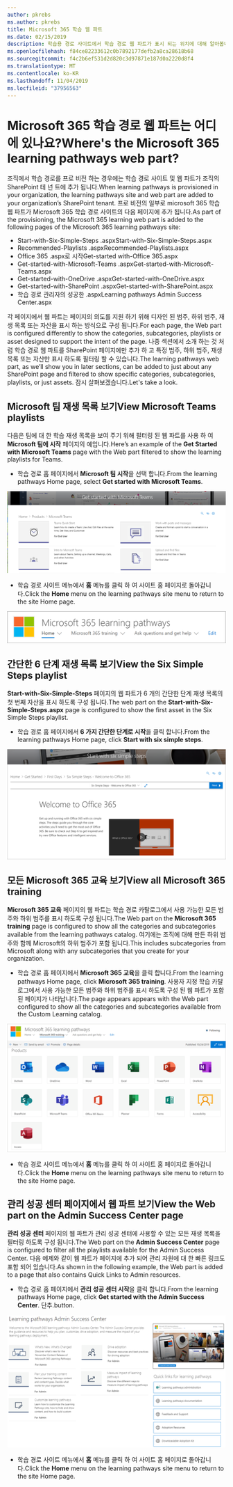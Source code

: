 ```yaml
---
author: pkrebs
ms.author: pkrebs
title: Microsoft 365 학습 웹 파트
ms.date: 02/15/2019
description: 학습용 경로 사이트에서 학습 경로 웹 파트가 표시 되는 위치에 대해 알아봅니다.
ms.openlocfilehash: f84ce82233612c0b7892177defb2a8ca28618b68
ms.sourcegitcommit: f4c2b6ef531d2d820c3d97871e187d0a2220d8f4
ms.translationtype: MT
ms.contentlocale: ko-KR
ms.lasthandoff: 11/04/2019
ms.locfileid: "37956563"
---
```

# <a name="wheres-the-microsoft-365-learning-pathways-web-part"></a><span data-ttu-id="cfd4e-103">Microsoft 365 학습 경로 웹 파트는 어디에 있나요?</span><span class="sxs-lookup"><span data-stu-id="cfd4e-103">Where's the Microsoft 365 learning pathways web part?</span></span> 

<span data-ttu-id="cfd4e-104">조직에서 학습 경로를 프로 비전 하는 경우에는 학습 경로 사이트 및 웹 파트가 조직의 SharePoint 테 넌 트에 추가 됩니다.</span><span class="sxs-lookup"><span data-stu-id="cfd4e-104">When learning pathways is provisioned in your organization, the learning pathways site and web part are added to your organization’s SharePoint tenant.</span></span> <span data-ttu-id="cfd4e-105">프로 비전의 일부로 microsoft 365 학습 웹 파트가 Microsoft 365 학습 경로 사이트의 다음 페이지에 추가 됩니다.</span><span class="sxs-lookup"><span data-stu-id="cfd4e-105">As part of the provisioning, the Microsoft 365 learning web part is added to the following pages of the Microsoft 365 learning pathways site:</span></span>

- <span data-ttu-id="cfd4e-106">Start-with-Six-Simple-Steps .aspx</span><span class="sxs-lookup"><span data-stu-id="cfd4e-106">Start-with-Six-Simple-Steps.aspx</span></span> 
- <span data-ttu-id="cfd4e-107">Recommended-Playlists .aspx</span><span class="sxs-lookup"><span data-stu-id="cfd4e-107">Recommended-Playlists.aspx</span></span>
- <span data-ttu-id="cfd4e-108">Office 365 .aspx로 시작</span><span class="sxs-lookup"><span data-stu-id="cfd4e-108">Get-started with-Office 365.aspx</span></span>
- <span data-ttu-id="cfd4e-109">Get-started-with-Microsoft-Teams .aspx</span><span class="sxs-lookup"><span data-stu-id="cfd4e-109">Get-started-with-Microsoft-Teams.aspx</span></span>
- <span data-ttu-id="cfd4e-110">Get-started-with-OneDrive .aspx</span><span class="sxs-lookup"><span data-stu-id="cfd4e-110">Get-started-with-OneDrive.aspx</span></span>
- <span data-ttu-id="cfd4e-111">Get-started-with-SharePoint .aspx</span><span class="sxs-lookup"><span data-stu-id="cfd4e-111">Get-started-with-SharePoint.aspx</span></span>
- <span data-ttu-id="cfd4e-112">학습 경로 관리자의 성공한 .aspx</span><span class="sxs-lookup"><span data-stu-id="cfd4e-112">Learning pathways Admin Success Center.aspx</span></span>

<span data-ttu-id="cfd4e-113">각 페이지에서 웹 파트는 페이지의 의도를 지원 하기 위해 디자인 된 범주, 하위 범주, 재생 목록 또는 자산을 표시 하는 방식으로 구성 됩니다.</span><span class="sxs-lookup"><span data-stu-id="cfd4e-113">For each page, the Web part is configured differently to show the categories, subcategories, playlists or asset designed to support the intent of the page.</span></span> <span data-ttu-id="cfd4e-114">나중 섹션에서 소개 하는 것 처럼 학습 경로 웹 파트를 SharePoint 페이지에만 추가 하 고 특정 범주, 하위 범주, 재생 목록 또는 자산만 표시 하도록 필터링 할 수 있습니다.</span><span class="sxs-lookup"><span data-stu-id="cfd4e-114">The learning pathways web part, as we’ll show you in later sections, can be added to just about any SharePoint page and filtered to show specific categories, subcategories, playlists, or just assets.</span></span> <span data-ttu-id="cfd4e-115">잠시 살펴보겠습니다.</span><span class="sxs-lookup"><span data-stu-id="cfd4e-115">Let's take a look.</span></span> 

## <a name="view-microsoft-teams-playlists"></a><span data-ttu-id="cfd4e-116">Microsoft 팀 재생 목록 보기</span><span class="sxs-lookup"><span data-stu-id="cfd4e-116">View Microsoft Teams playlists</span></span>

<span data-ttu-id="cfd4e-117">다음은 팀에 대 한 학습 재생 목록을 보여 주기 위해 필터링 된 웹 파트를 사용 하 여 **Microsoft 팀에 시작** 페이지의 예입니다.</span><span class="sxs-lookup"><span data-stu-id="cfd4e-117">Here’s an example of the **Get Started with Microsoft Teams** page with the Web part filtered to show the learning playlists for Teams.</span></span> 

- <span data-ttu-id="cfd4e-118">학습 경로 홈 페이지에서 **Microsoft 팀 시작**을 선택 합니다.</span><span class="sxs-lookup"><span data-stu-id="cfd4e-118">From the learning pathways Home page, select **Get started with Microsoft Teams**.</span></span>

![cg-whereiswp-teams-.png](media/cg-whereiswp-teams.png)

- <span data-ttu-id="cfd4e-120">학습 경로 사이트 메뉴에서 **홈** 메뉴를 클릭 하 여 사이트 홈 페이지로 돌아갑니다.</span><span class="sxs-lookup"><span data-stu-id="cfd4e-120">Click the **Home** menu on the learning pathways site menu to return to the site Home page.</span></span>

![cg-homebtnmenu-.png](media/cg-homebtnmenu.png)

## <a name="view-the-six-simple-steps-playlist"></a><span data-ttu-id="cfd4e-122">간단한 6 단계 재생 목록 보기</span><span class="sxs-lookup"><span data-stu-id="cfd4e-122">View the Six Simple Steps playlist</span></span>

<span data-ttu-id="cfd4e-123">**Start-with-Six-Simple-Steps** 페이지의 웹 파트가 6 개의 간단한 단계 재생 목록의 첫 번째 자산을 표시 하도록 구성 됩니다.</span><span class="sxs-lookup"><span data-stu-id="cfd4e-123">The web part on the **Start-with-Six-Simple-Steps.aspx** page is configured to show the first asset in the Six Simple Steps playlist.</span></span> 

- <span data-ttu-id="cfd4e-124">학습 경로 홈 페이지에서 **6 가지 간단한 단계로 시작**을 클릭 합니다.</span><span class="sxs-lookup"><span data-stu-id="cfd4e-124">From the learning pathways Home page,  click **Start with six simple steps**.</span></span> 

![cg-whereiswp-six-.png](media/cg-whereiswp-six.png)

## <a name="view-all-microsoft-365-training"></a><span data-ttu-id="cfd4e-126">모든 Microsoft 365 교육 보기</span><span class="sxs-lookup"><span data-stu-id="cfd4e-126">View all Microsoft 365 training</span></span>

<span data-ttu-id="cfd4e-127">**Microsoft 365 교육** 페이지의 웹 파트는 학습 경로 카탈로그에서 사용 가능한 모든 범주와 하위 범주를 표시 하도록 구성 됩니다.</span><span class="sxs-lookup"><span data-stu-id="cfd4e-127">The Web part on the **Microsoft 365 training** page is configured to show all the categories and subcategories available from the learning pathways catalog.</span></span> <span data-ttu-id="cfd4e-128">여기에는 조직에 대해 만든 하위 범주와 함께 Microsoft의 하위 범주가 포함 됩니다.</span><span class="sxs-lookup"><span data-stu-id="cfd4e-128">This includes subcategories from Microsoft along with any subcategories that you create for your organization.</span></span>

- <span data-ttu-id="cfd4e-129">학습 경로 홈 페이지에서 **Microsoft 365 교육**을 클릭 합니다.</span><span class="sxs-lookup"><span data-stu-id="cfd4e-129">From the learning pathways Home page, click **Microsoft 365 training**.</span></span> <span data-ttu-id="cfd4e-130">사용자 지정 학습 카탈로그에서 사용 가능한 모든 범주와 하위 범주를 표시 하도록 구성 된 웹 파트가 포함 된 페이지가 나타납니다.</span><span class="sxs-lookup"><span data-stu-id="cfd4e-130">The page appears appears with the Web part configured to show all the categories and subcategories available from the Custom Learning catalog.</span></span>

![cg-whereiswp-o365-.png](media/cg-whereiswp-o365.png)

- <span data-ttu-id="cfd4e-132">학습 경로 사이트 메뉴에서 **홈** 메뉴를 클릭 하 여 사이트 홈 페이지로 돌아갑니다.</span><span class="sxs-lookup"><span data-stu-id="cfd4e-132">Click the **Home** menu on the learning pathways site menu to return to the site Home page.</span></span>

## <a name="view-the-web-part-on-the-admin-success-center-page"></a><span data-ttu-id="cfd4e-133">관리 성공 센터 페이지에서 웹 파트 보기</span><span class="sxs-lookup"><span data-stu-id="cfd4e-133">View the Web part on the Admin Success Center page</span></span>

<span data-ttu-id="cfd4e-134">**관리 성공 센터** 페이지의 웹 파트가 관리 성공 센터에 사용할 수 있는 모든 재생 목록을 필터링 하도록 구성 됩니다.</span><span class="sxs-lookup"><span data-stu-id="cfd4e-134">The Web part on the **Admin Success Center** page is configured to filter all the playlists available for the Admin Success Center.</span></span> <span data-ttu-id="cfd4e-135">다음 예제와 같이 웹 파트가 페이지에 추가 되어 관리 자원에 대 한 빠른 링크도 포함 되어 있습니다.</span><span class="sxs-lookup"><span data-stu-id="cfd4e-135">As shown in the following example, the Web part is added to a page that also contains Quick Links to Admin resources.</span></span> 

- <span data-ttu-id="cfd4e-136">학습 경로 홈 페이지에서 **관리 성공 센터 시작**을 클릭 합니다.</span><span class="sxs-lookup"><span data-stu-id="cfd4e-136">From the learning pathways Home page, click **Get started with the Admin Success Center**.</span></span> <span data-ttu-id="cfd4e-137">단추.</span><span class="sxs-lookup"><span data-stu-id="cfd4e-137">button.</span></span> 

![cg-adminsuccesscenterwebpart-.png](media/cg-adminsuccesscenterwebpart.png)

- <span data-ttu-id="cfd4e-139">학습 경로 사이트 메뉴에서 **홈** 메뉴를 클릭 하 여 사이트 홈 페이지로 돌아갑니다.</span><span class="sxs-lookup"><span data-stu-id="cfd4e-139">Click the **Home** menu on the learning pathways site menu to return to the site Home page.</span></span>

